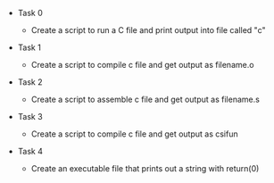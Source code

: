 
- Task 0
	- Create a script to run a C file and print output into file called "c"

- Task 1
	- Create a script to compile c file and get output as filename.o

- Task 2
	- Create a script to assemble c file and get output as filename.s

- Task 3
	- Create a script to compile c file and get output as csifun

- Task 4
	- Create an executable file that prints out a string with return(0)

